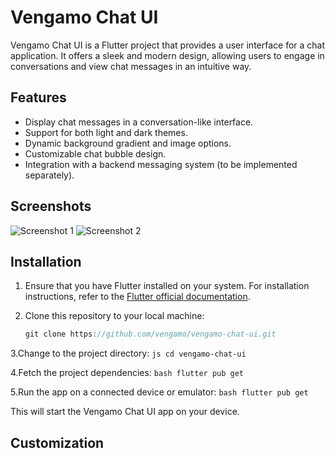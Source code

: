 # Vengamo Chat UI

Vengamo Chat UI is a Flutter project that provides a user interface for a chat application. It offers a sleek and modern design, allowing users to engage in conversations and view chat messages in an intuitive way.

## Features

- Display chat messages in a conversation-like interface.
- Support for both light and dark themes.
- Dynamic background gradient and image options.
- Customizable chat bubble design.
- Integration with a backend messaging system (to be implemented separately).

## Screenshots

![Screenshot 1](screenshots/screenshot1.png)
![Screenshot 2](screenshots/screenshot2.png)

## Installation

1. Ensure that you have Flutter installed on your system. For installation instructions, refer to the [Flutter official documentation](https://flutter.dev/docs/get-started/install).

2. Clone this repository to your local machine:
   ```js
   git clone https://github.com/vengamo/vengamo-chat-ui.git
   ```
   
3.Change to the project directory:
    ```js
    cd vengamo-chat-ui
    ```

4.Fetch the project dependencies:
    ```bash
    flutter pub get
    ```

5.Run the app on a connected device or emulator:
    ```bash
    flutter pub get
    ```

This will start the Vengamo Chat UI app on your device.

## Customization
